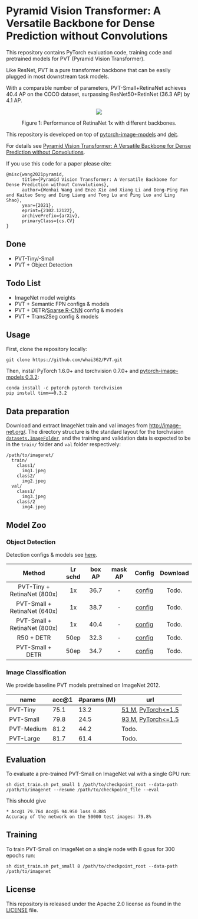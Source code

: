 # Pyramid Vision Transformer: A Versatile Backbone for Dense Prediction without Convolutions

This repository contains PyTorch evaluation code, training code and pretrained models for PVT (Pyramid Vision Transformer).

Like ResNet, PVT is a pure transformer backbone that can be easily plugged in most downstream task models.

With a comparable number of parameters, PVT-Small+RetinaNet achieves 40.4 AP on the COCO dataset, surpassing ResNet50+RetinNet (36.3 AP) by 4.1 AP.

<div align="center">
  <img src="https://github.com/whai362/PVT/blob/main/.github/pvt.png">
</div>
<p align="center">
  Figure 1: Performance of RetinaNet 1x with different backbones.
</p>

This repository is developed on top of [pytorch-image-models](https://github.com/rwightman/pytorch-image-models) and [deit](https://github.com/facebookresearch/deit).

For details see [Pyramid Vision Transformer: A Versatile Backbone for Dense Prediction without Convolutions](https://arxiv.org/pdf/2102.12122.pdf). 

If you use this code for a paper please cite:

```
@misc{wang2021pyramid,
      title={Pyramid Vision Transformer: A Versatile Backbone for Dense Prediction without Convolutions}, 
      author={Wenhai Wang and Enze Xie and Xiang Li and Deng-Ping Fan and Kaitao Song and Ding Liang and Tong Lu and Ping Luo and Ling Shao},
      year={2021},
      eprint={2102.12122},
      archivePrefix={arXiv},
      primaryClass={cs.CV}
}
```

## Done
- PVT-Tiny/-Small
- PVT + Object Detection

## Todo List
- ImageNet model weights
- PVT + Semantic FPN configs & models
- PVT + DETR/[Sparse R-CNN](https://github.com/PeizeSun/SparseR-CNN) config & models
- PVT + Trans2Seg config & models

## Usage

First, clone the repository locally:
```
git clone https://github.com/whai362/PVT.git
```
Then, install PyTorch 1.6.0+ and torchvision 0.7.0+ and [pytorch-image-models 0.3.2](https://github.com/rwightman/pytorch-image-models):

```
conda install -c pytorch pytorch torchvision
pip install timm==0.3.2
```

## Data preparation

Download and extract ImageNet train and val images from http://image-net.org/.
The directory structure is the standard layout for the torchvision [`datasets.ImageFolder`](https://pytorch.org/docs/stable/torchvision/datasets.html#imagefolder), and the training and validation data is expected to be in the `train/` folder and `val` folder respectively:

```
/path/to/imagenet/
  train/
    class1/
      img1.jpeg
    class2/
      img2.jpeg
  val/
    class1/
      img3.jpeg
    class/2
      img4.jpeg
```

## Model Zoo

### Object Detection 

Detection configs & models see [here](https://github.com/whai362/PVT/tree/main/detection).

|    Method   | Lr schd | box AP | mask AP | Config | Download  |
| :-------------: | :-----: | :-----: | :------: | :------------: | :----: |
|    PVT-Tiny + RetinaNet (800x)  | 1x | 36.7    | - | [config](https://github.com/whai362/PVT/blob/main/detection/configs/retinanet_pvt_t_fpn_1x_coco.py)  | Todo. |
|    PVT-Small + RetinaNet (640x)  | 1x | 38.7    | - |  [config](https://github.com/whai362/PVT/blob/main/detection/configs/retinanet_pvt_s_fpn_1x_coco_640.py)  | Todo. |
|    PVT-Small + RetinaNet (800x)  | 1x | 40.4    | - | [config](https://github.com/whai362/PVT/blob/main/detection/configs/retinanet_pvt_s_fpn_1x_coco.py)  | Todo. |
|    R50 + DETR  | 50ep | 32.3  | - | [config](https://github.com/whai362/PVT/blob/main/detection/configs/detr_r50_8x2_50ep_coco_baseline.py)  | Todo. |
|    PVT-Small + DETR  | 50ep | 34.7    | - | [config](https://github.com/whai362/PVT/blob/main/detection/configs/detr_pvt_s_8x2_50ep_coco.py)  | Todo. |


### Image Classification

We provide baseline PVT models pretrained on ImageNet 2012.

| name | acc@1 | #params (M) | url |
| --- | --- | --- | --- |
| PVT-Tiny | 75.1 | 13.2 | [51 M](https://drive.google.com/file/d/1NLw3hRJMoOQbUXAoftg8tUFCWuTwUIQz/view?usp=sharing), [PyTorch<=1.5](https://drive.google.com/file/d/1yau8uMRl-mnlTAUn4I7vypss3wjVltt5/view?usp=sharing) |
| PVT-Small | 79.8 | 24.5 | [93 M](https://drive.google.com/file/d/1vtcyoU8KUqNzktlMGXZrYcMRsNNiVZFQ/view?usp=sharing), [PyTorch<=1.5](https://drive.google.com/file/d/1ds9Rb9wRh9IzGV0CZMM0hnS0QAM_qyIF/view?usp=sharing) |
| PVT-Medium | 81.2 | 44.2 | Todo. |
| PVT-Large | 81.7 | 61.4 | Todo. |

## Evaluation
To evaluate a pre-trained PVT-Small on ImageNet val with a single GPU run:
```
sh dist_train.sh pvt_small 1 /path/to/checkpoint_root --data-path /path/to/imagenet --resume /path/to/checkpoint_file --eval
```
This should give
```
* Acc@1 79.764 Acc@5 94.950 loss 0.885
Accuracy of the network on the 50000 test images: 79.8%
```

## Training
To train PVT-Small on ImageNet on a single node with 8 gpus for 300 epochs run:

```
sh dist_train.sh pvt_small 8 /path/to/checkpoint_root --data-path /path/to/imagenet
```

## License
This repository is released under the Apache 2.0 license as found in the [LICENSE](LICENSE) file.
